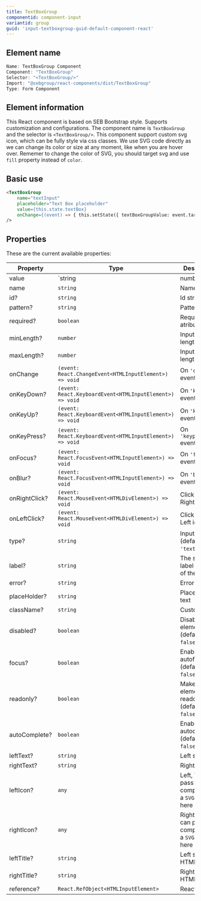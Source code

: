 ```yaml
---
title: TextBoxGroup
componentid: component-input
variantid: group
guid: 'input-textboxgroup-guid-default-component-react'
---
```


## Element name
```javascript
Name: TextBoxGroup Component
Component: "TextBoxGroup"
Selector: "<TextBoxGroup/>"
Import: "@sebgroup/react-components/dist/TextBoxGroup"
Type: Form Component
```

## Element information 
This React component is based on SEB Bootstrap style. Supports customization and configurations. The component name is `TextBoxGroup` and the selector is `<TextBoxGroup/>`. This component support custom svg icon, which can be fully style via css classes. We use SVG code directly as we can change its color or size at any moment, like when you are hover over. Rememer to change the color of SVG, you should target svg and use `fill` property instead of `color`.

## Basic use
```html
<TextBoxGroup
    name="textInput"
    placeholder="Text Box placeholder"
    value={this.state.textBox}
    onChange={(event) => { this.setState({ textBoxGroupValue: event.target.value }); }}
/>
```

## Properties
These are the current available properties:

| Property      | Type                                                     | Description                                              |
| ------------- | -------------------------------------------------------- | -------------------------------------------------------- |
| value         | `string | number`                                        | Value string                                             |
| name          | `string`                                                 | Name string                                              |
| id?           | `string`                                                 | Id string                                                |
| pattern?      | `string`                                                 | Pattern string                                           |
| required?     | `boolean`                                                | Required atribute                                        |
| minLength?    | `number`                                                 | Input min length                                         |
| maxLength?    | `number`                                                 | Input max length                                         |
| onChange      | `(event: React.ChangeEvent<HTMLInputElement>) => void`   | On `'change'` event                                      |
| onKeyDown?    | `(event: React.KeyboardEvent<HTMLInputElement>) => void` | On `'keydown'` event                                     |
| onKeyUp?      | `(event: React.KeyboardEvent<HTMLInputElement>) => void` | On `'keyup'` event                                       |
| onKeyPress?   | `(event: React.KeyboardEvent<HTMLInputElement>) => void` | On `'keypress'` event                                    |
| onFocus?      | `(event: React.FocusEvent<HTMLInputElement>) => void`    | On `'focus'` event                                       |
| onBlur?       | `(event: React.FocusEvent<HTMLInputElement>) => void`    | On `'blur'` event                                        |
| onRightClick? | `(event: React.MouseEvent<HTMLDivElement>) => void`      | Click event on Right icon                                |
| onLeftClick?  | `(event: React.MouseEvent<HTMLDivElement>) => void`      | Click event on Left icon                                 |
| type?         | `string`                                                 | Input type. (default: `'text'`)                          |
| label?        | `string`                                                 | The small label on top of the textbox                    |
| error?        | `string`                                                 | Error text                                               |
| placeHolder?  | `string`                                                 | Placeholder text                                         |
| className?    | `string`                                                 | Custom class                                             |
| disabled?     | `boolean`                                                | Disable input element. (default: `false`)                |
| focus?        | `boolean`                                                | Enable autofocus. (default: `false`)                     |
| readonly?     | `boolean`                                                | Make input element readonly. (default: `false`)          |
| autoComplete? | `boolean`                                                | Enable autocomplete. (default: `false`)                  |
| leftText?     | `string`                                                 | Left side text                                           |
| rightText?    | `string`                                                 | Right side text                                          |
| leftIcon?     | `any`                                                    | Left, You can pass a component or a `SVG` directly here  |
| rightIcon?    | `any`                                                    | Right, You can pass a component or a `SVG` directly here |
| leftTitle?    | `string`                                                 | Left side HTML title                                     |
| rightTitle?   | `string`                                                 | Right side HTML title                                    |
| reference?    | `React.RefObject<HTMLInputElement>`                      | React Ref obj                                            |
